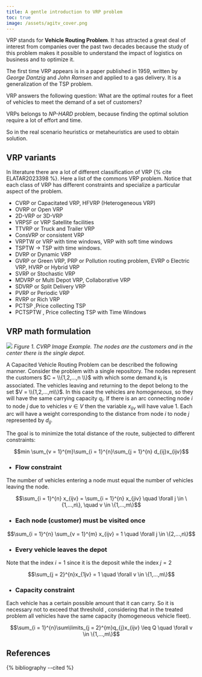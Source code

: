 ```yaml
---
title: A gentle introduction to VRP problem
toc: true
image: /assets/agitv_cover.png
---
```

  


VRP stands for **Vehicle Routing Problem**.
It has attracted a great deal of interest from companies over the past two decades because the study of this problem makes it possible to understand the impact of logistics on business and to optimize it.

The first time VRP appears is in a paper published in 1959, written by *George Dantzig* and *John Ramsen* and applied to a gas delivery. 
It is a generalization of the TSP problem.

VRP answers the following question:
What are the optimal routes for a fleet of vehicles to meet the demand of a set of customers?

VRPs belongs to *NP-HARD* problem, because finding the optimal solution require a lot of effort and time. 

So in the real scenario heuristics or metaheuristics are used to obtain solution.



## VRP variants
In literature there are a lot of different classification of VRP {% cite ELATAR2023398 %}.
Here a list of the commons VRP problem.
Notice that each class of VRP has different constraints and specialize a particular aspect of the problem. 
- CVRP or Capacitated VRP, HFVRP (Heterogeneous VRP) 
- OVRP or Open VRP 
- 2D-VRP or 3D-VRP
- VRPSF or VRP Satellite facilities
- TTVRP or Truck and Trailer VRP
- ConsVRP or consistent VRP
- VRPTW or VRP with time windows, VRP with soft time windows
- TSPTW  -> TSP with time windows.
- DVRP or Dynamic VRP
- GVRP or Green VRP, PRP or Pollution routing problem, EVRP o Electric VRP, HVRP or Hybrid VRP
- SVRP or Stochastic VRP
- MDVRP or Multi Depot VRP, Collaborative VRP
- SDVRP or Split Delivery VRP
- PVRP or Periodic VRP
- RVRP or Rich VRP
- PCTSP ,Price collecting TSP
- PCTSPTW , Price collecting TSP with Time Windows

## VRP math formulation
<p>
<img src="{{ site.baseurl }}/assets/vrp_example.png"/>
<em>Figure 1. CVRP Image Example. The nodes are the customers and in the center there is the single depot. </em>
</p>

A Capacited Vehicle Routing Problem can be described the following manner.
Consider the problem with a single repository. The nodes represent the customers $C = \\{1,2,...,n \\}$ with which some demand $k_i$ is associated. The vehicles leaving and returning to the depot belong to the set $V = \\{1,2,...,m\\}$. In this case the vehicles are *homogeneous*, so they will have the same carrying capacity $q_i$.
If there is an arc connecting node $i$ to node $j$ due to vehicles $v \in V$ then the variable $x_{ijv}$ will have value $1$.
Each arc will have a weight corresponding to the distance from node $i$ to node $j$ represented by $d_{ij}$.

The goal is to minimize the total distance of the route, subjected to different constraints:

$$min \sum_{v = 1}^{m}\sum_{i = 1}^{n}\sum_{j = 1}^{n} d_{ij}x_{ijv}$$

* ### Flow constraint
The number of vehicles entering a node must equal the number of vehicles leaving the node.

$$\sum_{i = 1}^{n} x_{ijv} = \sum_{i = 1}^{n} x_{jiv} \quad \forall j \in \{1,...,n\}, \quad v \in \{1,...,m\}$$

* ### Each node (customer) must be visited once

$$\sum_{i = 1}^{n} \sum_{v = 1}^{m} x_{ijv} = 1 \quad \forall j \in \{2,...,n\}$$

* ### Every vehicle leaves the depot
Note that the index $i = 1$ since it is the deposit while the index $j = 2$

$$\sum_{j = 2}^{n}x_{1jv} = 1 \quad \forall v \in \{1,...,m\}$$

* ### Capacity constraint
Each vehicle has a certain possible amount that it can carry. So it is necessary not to exceed that threshold , considering that in the treated problem all vehicles have the same capacity (homogeneous vehicle fleet).

$$\sum_{i = 1}^{n}\sum\limits_{j = 2}^{m}q_{j}x_{ijv} \leq Q \quad \forall v \in \{1,...,m\}$$

## References
{% bibliography --cited %}

